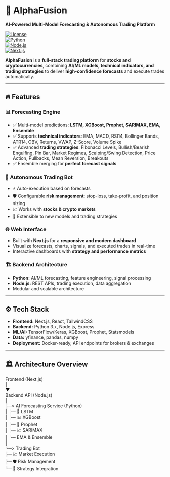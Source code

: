 # 🚀 AlphaFusion

**AI-Powered Multi-Model Forecasting & Autonomous Trading Platform**

[![License](https://img.shields.io/badge/License-Apache%202.0-blue.svg)](LICENSE)  
[![Python](https://img.shields.io/badge/Python-3.11-blue?logo=python&logoColor=white)](https://www.python.org/)  
[![Node.js](https://img.shields.io/badge/Node.js-18-green?logo=node.js&logoColor=white)](https://nodejs.org/)  
[![Next.js](https://img.shields.io/badge/Next.js-13-black?logo=next.js&logoColor=white)](https://nextjs.org/)  

**AlphaFusion** is a **full-stack trading platform** for **stocks and cryptocurrencies**, combining **AI/ML models, technical indicators, and trading strategies** to deliver **high-confidence forecasts** and execute trades automatically.

---

## 🔥 Features

### 📊 Forecasting Engine
- ✅ Multi-model predictions: **LSTM, XGBoost, Prophet, SARIMAX, EMA, Ensemble**  
- ✅ Supports **technical indicators**: EMA, MACD, RSI14, Bollinger Bands, ATR14, OBV, Returns, VWAP, Z-Score, Volume Spike  
- ✅ Advanced **trading strategies**: Fibonacci Levels, Bullish/Bearish Engulfing, Pin Bar, Market Regimes, Scalping/Swing Detection, Price Action, Pullbacks, Mean Reversion, Breakouts  
- ✅ Ensemble merging for **perfect forecast signals**  

### 🤖 Autonomous Trading Bot
- ⚡ Auto-execution based on forecasts  
- 🛡 Configurable **risk management**: stop-loss, take-profit, and position sizing  
- 📈 Works with **stocks & crypto markets**  
- 🔄 Extensible to new models and trading strategies  

### 🌐 Web Interface
- Built with **Next.js** for a **responsive and modern dashboard**  
- Visualize forecasts, charts, signals, and executed trades in real-time  
- Interactive dashboards with **strategy and performance metrics**  

### 🏗 Backend Architecture
- **Python:** AI/ML forecasting, feature engineering, signal processing  
- **Node.js:** REST APIs, trading execution, data aggregation  
- Modular and scalable architecture  

---

## ⚙️ Tech Stack
- **Frontend:** Next.js, React, TailwindCSS  
- **Backend:** Python 3.x, Node.js, Express  
- **ML/AI:** TensorFlow/Keras, XGBoost, Prophet, Statsmodels  
- **Data:** yfinance, pandas, numpy  
- **Deployment:** Docker-ready, API endpoints for brokers & exchanges  

---

## 🏛 Architecture Overview

Frontend (Next.js)  
       │  
       ▼  
Backend API (Node.js)  
       │  
       ├─> AI Forecasting Service (Python)  
       │       ├─ 🧠 LSTM  
       │       ├─ 📊 XGBoost  
       │       ├─ 🔮 Prophet  
       │       ├─ 📈 SARIMAX  
       │       └─ EMA & Ensemble  
       │  
       └─> Trading Bot  
               ├─ 💹 Market Execution  
               ├─ 🛡 Risk Management  
               └─ 📌 Strategy Integration  
